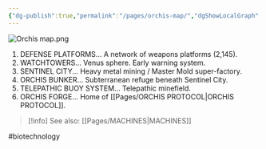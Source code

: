 ```yaml
---
{"dg-publish":true,"permalink":"/pages/orchis-map/","dgShowLocalGraph":true}
---
```



![Orchis map.png](/img/user/Assets/Orchis%20map.png)

1. DEFENSE PLATFORMS... A network of weapons platforms (2,145).
2. WATCHTOWERS... Venus sphere. Early warning system.
3. SENTINEL CITY... Heavy metal mining / Master Mold super-factory. 
4. ORCHIS BUNKER... Subterranean refuge beneath Sentinel City.
5. TELEPATHIC BUOY SYSTEM... Telepathic minefield.
6. ORCHIS FORGE... Home of [[Pages/ORCHIS PROTOCOL\|ORCHIS PROTOCOL]].

>[!info] See also:
>[[Pages/MACHINES\|MACHINES]]

#biotechnology 